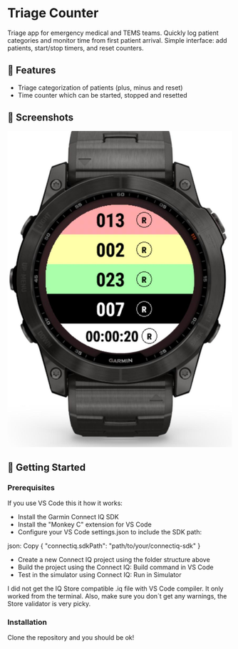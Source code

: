 # Triage Counter

Triage app for emergency medical and TEMS teams. Quickly log patient categories and monitor time from first patient arrival. Simple interface: add patients, start/stop timers, and reset counters.

## 🌟 Features

- Triage categorization of patients (plus, minus and reset)
- Time counter which can be started, stopped and resetted

## 📸 Screenshots

![App Screenshot](https://github.com/jisosavi/TriageCounter/blob/main/screenshots/Triage%20Counter_Screenshot_01.jpg)

## 🚀 Getting Started

### Prerequisites

If you use VS Code this it how it works:

- Install the Garmin Connect IQ SDK
- Install the "Monkey C" extension for VS Code
- Configure your VS Code settings.json to include the SDK path:

json:
Copy
{
    "connectiq.sdkPath": "path/to/your/connectiq-sdk"
}

- Create a new Connect IQ project using the folder structure above
- Build the project using the Connect IQ: Build command in VS Code
- Test in the simulator using Connect IQ: Run in Simulator

I did not get the IQ Store compatible .iq file with VS Code compiler. It only worked from the terminal.
Also, make sure you don´t get any warnings, the Store validator is very picky.

### Installation

Clone the repository and you should be ok!
